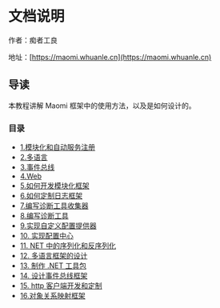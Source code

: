 # 文档说明

作者：痴者工良

地址：[https://maomi.whuanle.cn](https://maomi.whuanle.cn)

## 导读

本教程讲解 Maomi 框架中的使用方法，以及是如何设计的。



### 目录

*  [1.模块化和自动服务注册](1.module.md) 
*  [2.多语言](2.i18n.md) 
*  [3.事件总线](3.eventbus.md) 
*  [4.Web](4.web.md) 
*  [5.如何开发模块化框架](1.m1.md) 
*  [6.如何定制日志框架](6.log.md) 
*  [7.编写诊断工具收集器](7.sj.md) 
*  [8.编写诊断工具](8.zd.md) 
*  [9.实现自定义配置提供器](9.pz.md) 
*  [10. 实现配置中心](10.[zzx.md) 
*  [11. NET 中的序列化和反序列化](11.json.md) 
*  [12. 多语言框架的设计](12.i18n.md) 
*  [13. 制作 .NET 工具包](13.tool.md) 
*  [14. 设计事件总线框架](14.event.md) 
*  [15. http 客户端开发和定制](15.http.md)
*  [16.对象关系映射框架](16.mapper.md)  
